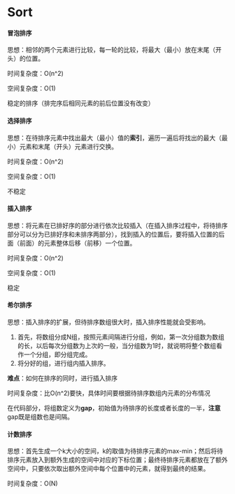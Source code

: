 # Sort

#### 冒泡排序

思想：相邻的两个元素进行比较，每一轮的比较，将最大（最小）放在末尾（开头）的位置。

时间复杂度：O(n^2)

空间复杂度：O(1)

稳定的排序（排完序后相同元素的前后位置没有改变）







#### 选择排序

思想：在待排序元素中找出最大（最小）值的**索引**，遍历一遍后将找出的最大（最小）元素和末尾（开头）元素进行交换。

时间复杂度：O(n^2)

空间复杂度：O(1)

不稳定





#### 插入排序

思想：将元素在已排好序的部分进行依次比较插入（在插入排序过程中，将待排序部分可以分为已排好序和未排序两部分），找到插入的位置后，要将插入位置的后面（前面）的元素整体后移（前移）一个位置。

时间复杂度：O(n^2)

空间复杂度：O(1)

稳定





#### 希尔排序

思想：插入排序的扩展，但待排序数组很大时，插入排序性能就会受影响。

1. 首先，将数组分成N组，按照元素间隔进行分组，例如，第一次分组数为数组的长，以后每次分组数为上次的一般，当分组数为1时，就说明将整个数组看作一个分组，即分组完成。
2. 将分好的组，进行组内插入排序。

**难点**：如何在排序的同时，进行插入排序

时间复杂度：比O(n^2)要快，具体时间要根据待排序数组内元素的分布情况

在代码部分，将组数定义为**gap**，初始值为待排序的长度或者长度的一半，**注意** gap既是组数也是间隔。



#### 计数排序

思想：首先生成一个k大小的空间，k的取值为待排序元素的max-min；然后将待排序元素放入到额外生成的空间中对应的下标位置；最终待排序元素都放在了额外空间中，只要依次取出额外空间中每个位置中的元素，就得到最终的结果。

时间复杂度：O(N)





